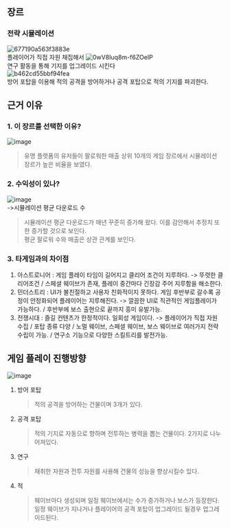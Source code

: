 ## 장르
### 전략 시뮬레이션
![677190a563f3883e](https://github.com/RedditRook/GameEngine1TeamProject/assets/34390637/d60ba804-24ef-4172-9676-ea9ed079fcd1)  
                                                플레이어가 직접 자원 채집해서
![0wV8Iuq8m-f6ZOeIP](https://github.com/RedditRook/GameEngine1TeamProject/assets/34390637/e43afe29-59d2-49b8-85c1-4be8d2915e7b)  
                                            연구 활동을 통해 기지를 업그레이드 시킨다        
![b462cd55bbf94fea](https://github.com/RedditRook/GameEngine1TeamProject/assets/34390637/149b2b4e-9900-432f-bb10-a18f5880e386)        
                                          방어 포탑을 이용해 적의 공격을 방어하거나 공격 포탑으로 적의 기지를 파괴한다.   
## 근거 이유
### 1. 이 장르를 선택한 이유?
![image](https://github.com/TUK-final-graduation-project/GraduationProject/assets/73768560/d9faddea-f5db-48c5-a154-09bcc5dd94c2)        
>    유명 플랫폼의 유저들이 팔로워한 매출 상위 10개의 게임 장르에서 시뮬레이션 장르가 높은 비율을 보였다.        
### 2. 수익성이 있나?
![image](https://github.com/TUK-final-graduation-project/GraduationProject/assets/73768560/49d3d497-0759-4c91-a17e-60f636661d14)      
->시뮬레이션 평균 다운로드 수        
>    시뮬레이션 평균 다운로드가 매년 꾸준히 증가해 왔다. 이를 감안해서 추정치 또한 증가할 것으로 보인다.        
>    평균 팔로워 수와 매출은 상관 관계를 보인다.        
### 3. 타게임과의 차이점
1. 아스트로니어 : 게임 플레이 타임이 길어지고 클리어 조건이 지루하다.    ->    뚜렷한 클리어조건 / 스페셜 웨이브가 존재, 플레이 중간마다 긴장감 주어 지루함을 해소한다.        
2. 민더스트리 : UI가 불친절하고 사용자 친화적이지 못하다. 게임 후반부로 갈수록 공정이 안정화되어 플레이어는 지루해진다.   ->    깔끔한 UI로 직관적인 게임플레이가 가능하다. / 후반부에 보스 출현으로 끝까지 흥미 유발가능.        
3. 전쟁시대 : 즐길 컨텐츠가 한정적이다. 일회성 게임이다.    ->    플레이어가 직접 자원 수집 / 포탑 종류 다양 / 노멀 웨이브, 스페셜 웨이브, 보스 웨이브로 여러가지 전략수립이 가능. / 연구소 기능으로 다양한 스킬트리를 발전가능.        

## 게임 플레이 진행방향
![image](https://github.com/TUK-final-graduation-project/GraduationProject/assets/73768560/21ee6e68-9ab1-43f1-9039-b827b0449a1f)

1. 방어 포탑        
   >    적의 공격을 방어하는 건물이며 3개가 있다.        
2. 공격 포탑        
   >    적의 기지로 자동으로 향하며 전투하는 병력을 뽑는 건물이다. 2가지로 나누어져있다.        
3. 연구
   >    채취한 자원과 전투 자원를 사용해 건물의 성능을 향상시킬수 있다.        
4. 적
   >    웨이브마다 생성되며 일정 웨이브에서는 수가 증가하거나 보스가 등장한다.
   >    일정 웨이브가 지나거나 플레이어의 공격 포탑이 업그레이드 될경우 업그레이드된다. 
